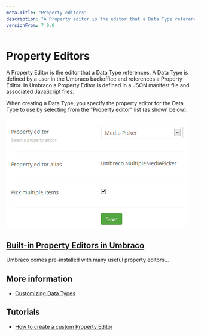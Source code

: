 ```yaml
---
meta.Title: "Property editors"
description: "A Property editor is the editor that a Data Type references, and it's defined in a JSON manifest file and an associated JavaScript file."
versionFrom: 7.0.0
---
```


# Property Editors

A Property Editor is the editor that a Data Type references. A Data Type is defined by a user in the Umbraco backoffice and references a Property Editor. In Umbraco a Property Editor is defined in a JSON manifest file and associated JavaScript files.

When creating a Data Type, you specify the property editor for the Data Type to use by selecting from the "Property editor" list (as shown below).

![Data Type Definition](Built-in-Property-Editors/Media-Picker/images/Media-Picker-DataType.jpg)

## [Built-in Property Editors in Umbraco](Built-in-Property-Editors/index-v7.md)
Umbraco comes pre-installed with many useful property editors...

## More information
- [Customizing Data Types](../../Data/Data-Types/)

## Tutorials
- [How to create a custom Property Editor](../../../Tutorials/Creating-a-Property-Editor/)
